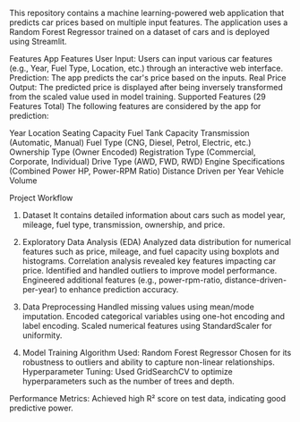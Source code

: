This repository contains a machine learning-powered web application that predicts car prices based on multiple input features. The application uses a Random Forest Regressor trained on a dataset of cars and is deployed using Streamlit.

Features
App Features
User Input:
Users can input various car features (e.g., Year, Fuel Type, Location, etc.) through an interactive web interface.
Prediction:
The app predicts the car's price based on the inputs.
Real Price Output:
The predicted price is displayed after being inversely transformed from the scaled value used in model training.
Supported Features (29 Features Total)
The following features are considered by the app for prediction:

Year
Location
Seating Capacity
Fuel Tank Capacity
Transmission (Automatic, Manual)
Fuel Type (CNG, Diesel, Petrol, Electric, etc.)
Ownership Type (Owner Encoded)
Registration Type (Commercial, Corporate, Individual)
Drive Type (AWD, FWD, RWD)
Engine Specifications (Combined Power HP, Power-RPM Ratio)
Distance Driven per Year
Vehicle Volume


Project Workflow
1. Dataset
It contains detailed information about cars such as model year, mileage, fuel type, transmission, ownership, and price.

3. Exploratory Data Analysis (EDA)
Analyzed data distribution for numerical features such as price, mileage, and fuel capacity using boxplots and histograms.
Correlation analysis revealed key features impacting car price.
Identified and handled outliers to improve model performance.
Engineered additional features (e.g., power-rpm-ratio, distance-driven-per-year) to enhance prediction accuracy.

5. Data Preprocessing
Handled missing values using mean/mode imputation.
Encoded categorical variables using one-hot encoding and label encoding.
Scaled numerical features using StandardScaler for uniformity.

7. Model Training
Algorithm Used: Random Forest Regressor
Chosen for its robustness to outliers and ability to capture non-linear relationships.
Hyperparameter Tuning:
Used GridSearchCV to optimize hyperparameters such as the number of trees and depth.

Performance Metrics:
Achieved high R² score on test data, indicating good predictive power.





